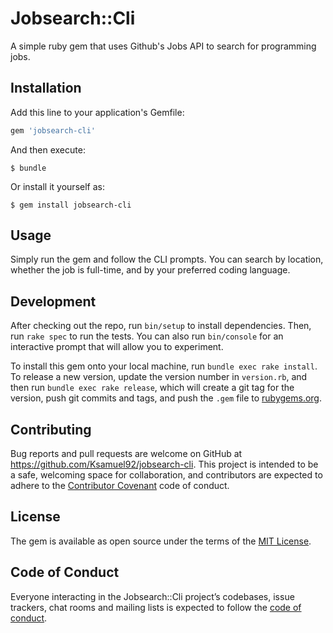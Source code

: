 # Jobsearch::Cli

A simple ruby gem that uses Github's Jobs API to search for programming jobs.

## Installation

Add this line to your application's Gemfile:

```ruby
gem 'jobsearch-cli'
```

And then execute:

    $ bundle

Or install it yourself as:

    $ gem install jobsearch-cli

## Usage

Simply run the gem and follow the CLI prompts. You can search by location, whether the job is full-time, and by your preferred coding language.

## Development

After checking out the repo, run `bin/setup` to install dependencies. Then, run `rake spec` to run the tests. You can also run `bin/console` for an interactive prompt that will allow you to experiment.

To install this gem onto your local machine, run `bundle exec rake install`. To release a new version, update the version number in `version.rb`, and then run `bundle exec rake release`, which will create a git tag for the version, push git commits and tags, and push the `.gem` file to [rubygems.org](https://rubygems.org).

## Contributing

Bug reports and pull requests are welcome on GitHub at https://github.com/Ksamuel92/jobsearch-cli. This project is intended to be a safe, welcoming space for collaboration, and contributors are expected to adhere to the [Contributor Covenant](http://contributor-covenant.org) code of conduct.

## License

The gem is available as open source under the terms of the [MIT License](https://opensource.org/licenses/MIT).

## Code of Conduct

Everyone interacting in the Jobsearch::Cli project’s codebases, issue trackers, chat rooms and mailing lists is expected to follow the [code of conduct](https://github.com/[USERNAME]/jobsearch-cli/blob/master/CODE_OF_CONDUCT.md).
